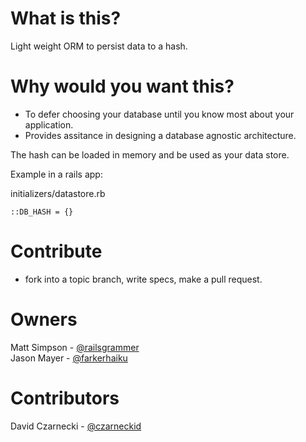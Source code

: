 # What is this?

Light weight ORM to persist data to a hash. 

# Why would you want this?

- To defer choosing your database until you know most about your application.
- Provides assitance in designing a database agnostic architecture.

The hash can be loaded in memory and be used as your data store.  

Example in a rails app:

initializers/datastore.rb

`
::DB_HASH = {}
`
# Contribute

- fork into a topic branch, write specs, make a pull request.

# Owners

Matt Simpson - [@railsgrammer](https://twitter.com/railsgrammer)
<br />
Jason Mayer - [@farkerhaiku](https://twitter.com/farkerhaiku)

# Contributors

David Czarnecki - [@czarneckid](https://twitter.com/czarneckid)
